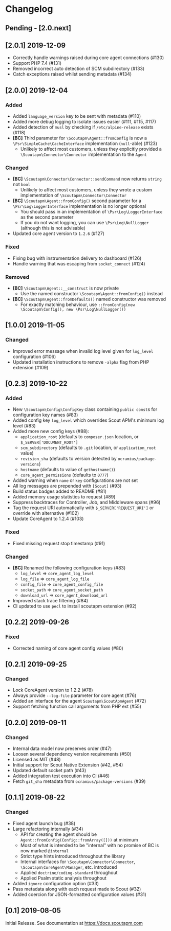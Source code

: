 # Changelog

## Pending - [2.0.next]

## [2.0.1] 2019-12-09

 - Correctly handle warnings raised during core agent connections (#130)
 - Support PHP 7.4 (#131)
 - Removed incorrect auto detection of SCM subdirectory (#133)
 - Catch exceptions raised whilst sending metadata (#134)

## [2.0.0] 2019-12-04

### Added

 - Added `language_version` key to be sent with metadata (#110)
 - Added more debug logging to isolate issues easier (#111, #115, #117)
 - Added detection of `musl` by checking if `/etc/alpine-release` exists (#118)
 - **[BC]** Third parameter for `\Scoutapm\Agent::fromConfig` is now a `\Psr\SimpleCache\CacheInterface` implementation (`null`-able) (#123)
   - Unlikely to affect most customers, unless they explicitly provided a `\Scoutapm\Connector\Connector` implementation to the `Agent`

### Changed

 - **[BC]** `\Scoutapm\Connector\Connector::sendCommand` now returns `string` not `bool`
   - Unlikely to affect most customers, unless they wrote a custom implementation of `\Scoutapm\Connector\Connector`
 - **[BC]** `\Scoutapm\Agent::fromConfig()` second parameter for a `\Psr\Log\LoggerInterface` implementation is no longer optional
   - You should pass in an implementation of `\Psr\Log\LoggerInterface` as the second parameter
   - If you do not want logging, you can use `\Psr\Log\NullLogger` (although this is not advisable)
 - Updated core agent version to `1.2.6` (#127)

### Fixed

 - Fixing bug with instrumentation delivery to dashboard (#126)
 - Handle warning that was escaping from `socket_connect` (#124)

### Removed

 - **[BC]** `\Scoutapm\Agent::__construct` is now private
   - Use the named constructor `\Scoutapm\Agent::fromConfig()` instead
 - **[BC]** `\Scoutapm\Agent::fromDefaults()` named constructor was removed
   - For exactly matching behaviour, use `::fromConfig(new \Scoutapm\Config(), new \Psr\Log\NullLogger())`

## [1.0.0] 2019-11-05

### Changed

 - Improved error message when invalid log level given for `log_level` configuration (#106)
 - Updated installation instructions to remove `-alpha` flag from PHP extension (#109)

## [0.2.3] 2019-10-22

### Added

 - New `\Scoutapm\Config\ConfigKey` class containing `public const`s for configuration key names (#83)
 - Added config key `log_level` which overrides Scout APM's minimum log level (#83)
 - Added more new config keys (#88):
   - `application_root` (defaults to `composer.json` location, or `$_SERVER['DOCUMENT_ROOT']`
   - `scm_subdirectory` (defaults to `.git` location, or `application_root` value)
   - `revision_sha` (defaults to version detected by `ocramius/package-versions`)
   - `hostname` (defaults to value of `gethostname()`)
   - `core_agent_permissions` (defaults to `0777`)
 - Added warning when `name` or `key` configurations are not set
 - All log messages are prepended with `[Scout]` (#93)
 - Build status badges added to README (#81)
 - Added memory usage statistics to request (#89)
 - Suppress backtraces for Controller, Job, and Middleware spans (#96)
 - Tag the request URI automatically with `$_SERVER['REQUEST_URI']` or override with alternative (#102)
 - Update CoreAgent to 1.2.4 (#103)

### Fixed

 - Fixed missing request stop timestamp (#91)

### Changed

 - **[BC]** Renamed the following configuration keys (#83)
   - `log_level` => `core_agent_log_level`
   - `log_file` => `core_agent_log_file`
   - `config_file` => `core_agent_config_file`
   - `socket_path` => `core_agent_socket_path`
   - `download_url` => `core_agent_download_url`
 - Improved stack trace filtering (#84)
 - CI updated to use `pecl` to install scoutapm extension (#92)

## [0.2.2] 2019-09-26

### Fixed

 - Corrected naming of core agent config values (#80)

## [0.2.1] 2019-09-25

### Changed

 - Lock CoreAgent version to 1.2.2 (#78)
 - Always provide `--log-file` parameter for core agent (#76)
 - Added an interface for the agent `Scoutapm\ScoutApmAgent` (#72)
 - Support fetching function call arguments from PHP ext (#55)

## [0.2.0] 2019-09-11

### Changed

 - Internal data model now preserves order (#47)
 - Loosen several dependency version requirements (#50)
 - Licensed as MIT (#48)
 - Initial support for Scout Native Extension (#42, #54)
 - Updated default socket path (#43)
 - Added integration test execution into CI (#46)
 - Fetch `git_sha` metadata from `ocramius/package-versions` (#39)

## [0.1.1] 2019-08-22

### Changed

 - Fixed agent launch bug (#38)
 - Large refactoring internally (#34)
   - API for creating the agent should be `Agent::fromConfig(Config::fromArray([]))` at minimum
   - Most of what is intended to be "internal" with no promise of BC is now marked `@internal`
   - Strict type hints introduced throughout the library
   - Internal interfaces for `\Scoutapm\Connector\Connector`, `\Scoutapm\CoreAgent\Manager`, etc. introduced
   - Applied `doctrine/coding-standard` throughout
   - Applied Psalm static analysis throughout
 - Added `ignore` configuration option (#33)
 - Pass metadata along with each request made to Scout (#32)
 - Added coercion for JSON-formatted configuration values (#31)

## [0.1] 2019-08-05

Initial Release. See documentation at https://docs.scoutapm.com


